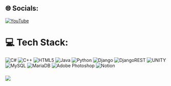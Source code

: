 ## 🌐 Socials:
<!-- [![Discord](https://img.shields.io/badge/Discord-%237289DA.svg?logo=discord&logoColor=white)](https://discord.gg/not_found) [![Instagram](https://img.shields.io/badge/Instagram-%23E4405F.svg?logo=Instagram&logoColor=white)](https://instagram.com/not_found) [![LinkedIn](https://img.shields.io/badge/LinkedIn-%230077B5.svg?logo=linkedin&logoColor=white)](https://linkedin.com/in/not_found) [![Medium](https://img.shields.io/badge/Medium-12100E?logo=medium&logoColor=white)](https://medium.com/@not_found) [![Reddit](https://img.shields.io/badge/Reddit-%23FF4500.svg?logo=Reddit&logoColor=white)](https://reddit.com/user/not_found) [![Stack Overflow](https://img.shields.io/badge/-Stackoverflow-FE7A16?logo=stack-overflow&logoColor=white)](https://stackoverflow.com/users/not_found) [![TikTok](https://img.shields.io/badge/TikTok-%23000000.svg?logo=TikTok&logoColor=white)](https://tiktok.com/@not_found) [![Twitch](https://img.shields.io/badge/Twitch-%239146FF.svg?logo=Twitch&logoColor=white)](https://twitch.tv/not_found) [![Twitter](https://img.shields.io/badge/Twitter-%231DA1F2.svg?logo=Twitter&logoColor=white)](https://twitter.com/not_found)-->
[![YouTube](https://img.shields.io/badge/YouTube-%23FF0000.svg?logo=YouTube&logoColor=white)](https://youtube.com/@sagHack)  

# 💻 Tech Stack:
![C#](https://img.shields.io/badge/c%23-%23239120.svg?style=plastic&logo=c-sharp&logoColor=white) ![C++](https://img.shields.io/badge/c++-%2300599C.svg?style=plastic&logo=c%2B%2B&logoColor=white) ![HTML5](https://img.shields.io/badge/html5-%23E34F26.svg?style=plastic&logo=html5&logoColor=white) ![Java](https://img.shields.io/badge/java-%23ED8B00.svg?style=plastic&logo=java&logoColor=white) ![Python](https://img.shields.io/badge/python-3670A0?style=plastic&logo=python&logoColor=ffdd54) ![Django](https://img.shields.io/badge/django-%23092E20.svg?style=plastic&logo=django&logoColor=white) ![DjangoREST](https://img.shields.io/badge/DJANGO-REST-ff1709?style=plastic&logo=django&logoColor=white&color=ff1709&labelColor=gray) ![UNITY](https://img.shields.io/badge/Unity-%2320232a.svg?style=plastic&logo=unity&logoColor=white) ![MySQL](https://img.shields.io/badge/mysql-%2300f.svg?style=plastic&logo=mysql&logoColor=white) ![MariaDB](https://img.shields.io/badge/MariaDB-003545?style=plastic&logo=mariadb&logoColor=white) ![Adobe Photoshop](https://img.shields.io/badge/adobephotoshop-%2331A8FF.svg?style=plastic&logo=adobephotoshop&logoColor=white) ![Notion](https://img.shields.io/badge/Notion-%23000000.svg?style=plastic&logo=notion&logoColor=white)

<!-- ## # 📊 GitHub Stats:
![](https://github-readme-stats.vercel.app/api?username=SagHack&theme=dark&hide_border=false&include_all_commits=true&count_private=true)<br/>
![](https://github-readme-streak-stats.herokuapp.com/?user=SagHack&theme=dark&hide_border=false)<br/>
![](https://github-readme-stats.vercel.app/api/top-langs/?username=SagHack&theme=dark&hide_border=false&include_all_commits=true&count_private=true&layout=compact) -->

###
<div align="left">
  <img src="https://profile-counter.glitch.me/SagHack/count.svg?"  />
</div>


<!-- ## 🐦 Latest Tweet
[![](https://gtce.itsvg.in/api?username=not_found)](https://github.com/VishwaGauravIn/github-twitter-card-embed) -->


<!-- [![](https://visitcount.itsvg.in/api?id=SagHack&icon=0&color=0)](https://visitcount.itsvg.in) -->


<!--   ## 💰 You can help me by Donating
  [![BuyMeACoffee](https://img.shields.io/badge/Buy%20Me%20a%20Coffee-ffdd00?style=for-the-badge&logo=buy-me-a-coffee&logoColor=black)](https://buymeacoffee.com/not_found) [![PayPal](https://img.shields.io/badge/PayPal-00457C?style=for-the-badge&logo=paypal&logoColor=white)](https://paypal.me/not_found)  -->

  
